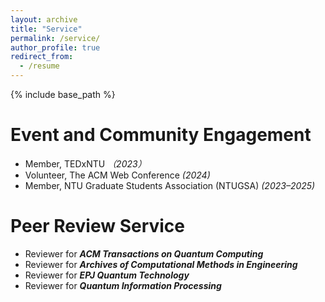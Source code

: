 ```yaml
---
layout: archive
title: "Service"
permalink: /service/
author_profile: true
redirect_from:
  - /resume
---
```


{% include base_path %}

Event and Community Engagement
======
* Member, TEDxNTU _（2023）_
* Volunteer, The ACM Web Conference _(2024)_
* Member, NTU Graduate Students Association (NTUGSA) _(2023–2025)_

Peer Review Service
======
* Reviewer for **_ACM Transactions on Quantum Computing_**
* Reviewer for **_Archives of Computational Methods in Engineering_**
* Reviewer for **_EPJ Quantum Technology_**
* Reviewer for **_Quantum Information Processing_**

